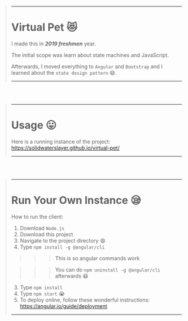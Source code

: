 <br>

> ---
> 
> # Virtual Pet :heart_eyes_cat:
> 
> I made this in **_2019 freshmen_** year.
> 
> The initial scope was learn about state machines and JavaScript.
> 
> Afterwards, I moved everything to ```Angular``` and ```Bootstrap``` and I learned about the ```state design pattern``` :smile:.
>
> ---

<br>
<br>

> ---
>
> # Usage :stuck_out_tongue:
> 
> Here is a running instance of the project:
> https://solidwaterslayer.github.io/virtual-pet/
>
> ---

<br>
<br>

> ---
>
> # Run Your Own Instance :sleepy:
> 
> How to run the client:
> 
> 1. Download ```Node.js```
> 2. Download this project
> 3. Navigate to the project directory :smile:
> 4. Type ```npm install -g @angular/cli```
>
> > > > This is so angular commands work
>
> > > > You can do ```npm uninstall -g @angular/cli``` afterwards :mask:
>
> 3. Type ```npm install```
> 4. Type ```npm start``` :sob:
> 5. To deploy online, follow these wonderful instructions: https://angular.io/guide/deployment
> 
> ---
